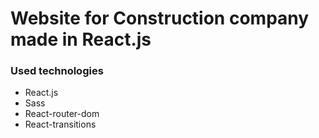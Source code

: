 # Website for Construction company made in React.js

### Used technologies

- React.js
- Sass
- React-router-dom
- React-transitions